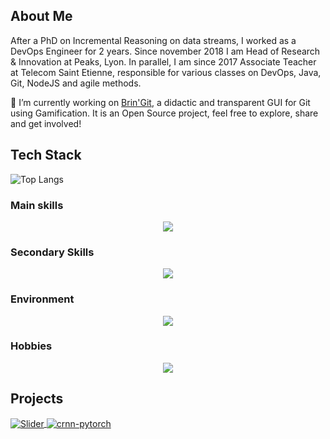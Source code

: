 ## About Me

After a PhD on Incremental Reasoning on data streams, I worked as a DevOps Engineer for 2 years. Since november 2018 I am Head of Research & Innovation at Peaks, Lyon.
In parallel, I am since 2017 Associate Teacher at Telecom Saint Etienne, responsible for various classes on DevOps, Java, Git, NodeJS and agile methods.

🔭 I’m currently working on [Brin'Git](https://github.com/peaks/bringit), a didactic and transparent GUI for Git using Gamification. It is an Open Source project, feel free to explore, share and get involved!

## Tech Stack

![Top Langs](https://github-readme-stats.vercel.app/api/top-langs/?username=juleschevalier&layout=compact&theme=dark&hide_border=true)

### Main skills

<p align="center">
  <img src="https://skillicons.dev/icons?i=flutter,dart,git,bash,java&theme=light"/>
</p>

### Secondary Skills

<p align="center">
  <img src="https://skillicons.dev/icons?i=gitlab,linux,py,docker,latex,react&theme=light"/>
</p>

### Environment

<p align="center">
  <img src="https://skillicons.dev/icons?i=ubuntu,vscodium,md,&theme=light"/>
</p>


### Hobbies

<p align="center">
  <img src="https://skillicons.dev/icons?i=raspberrypi,arduino&theme=light"/>
</p>

## Projects

<a href="https://github.com/juleschevalier/slider">
  <img align="center" src="https://github-readme-stats.vercel.app/api/pin/?username=juleschevalier&repo=slider&show_icons=true&line_height=27&title_color=6aa6f8&text_color=8a919a&icon_color=6aa6f8&bg_color=22272e" alt="Slider" />
</a>

<a href="https://github.com/peaks/bringit/">
  <img align="center" src="https://github-readme-stats.vercel.app/api/pin/?username=peaks&repo=bringit&show_icons=true&line_height=27&title_color=6aa6f8&text_color=8a919a&icon_color=6aa6f8&bg_color=22272e" alt="crnn-pytorch" />
</a>
